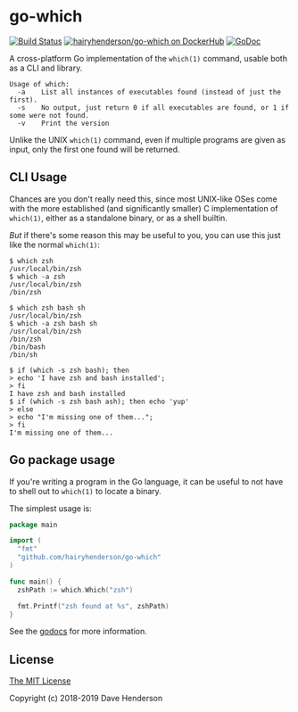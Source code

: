 # go-which

[![Build Status][circleci-image]][circleci-url]
[![hairyhenderson/go-which on DockerHub][dockerhub-image]][dockerhub-url]
[![GoDoc][godoc-image]][godocs]

A cross-platform Go implementation of the `which(1)` command, usable both as a CLI and library.

```console
Usage of which:
  -a    List all instances of executables found (instead of just the first).
  -s    No output, just return 0 if all executables are found, or 1 if some were not found.
  -v    Print the version
```

Unlike the UNIX `which(1)` command, even if multiple programs are given as input, only the first one found will be returned.

## CLI Usage

Chances are you don't really need this, since most UNIX-like OSes come with the more established (and significantly smaller) C implementation of `which(1)`, either as a standalone binary, or as a shell builtin.

_But_ if there's some reason this may be useful to you, you can use this just like the normal `which(1)`:

```console
$ which zsh
/usr/local/bin/zsh
$ which -a zsh
/usr/local/bin/zsh
/bin/zsh
```

```console
$ which zsh bash sh
/usr/local/bin/zsh
$ which -a zsh bash sh
/usr/local/bin/zsh
/bin/zsh
/bin/bash
/bin/sh
```

```console
$ if (which -s zsh bash); then
> echo 'I have zsh and bash installed';
> fi
I have zsh and bash installed
$ if (which -s zsh bash ash); then echo 'yup'
> else
> echo "I'm missing one of them...";
> fi
I'm missing one of them...
```

## Go package usage

If you're writing a program in the Go language, it can be useful to not have to shell out to `which(1)` to locate a binary.

The simplest usage is:

```go
package main

import (
  "fmt"
  "github.com/hairyhenderson/go-which"
)

func main() {
  zshPath := which.Which("zsh")

  fmt.Printf("zsh found at %s", zshPath)
}
```

See the [godocs][] for more information.

## License

[The MIT License](http://opensource.org/licenses/MIT)

Copyright (c) 2018-2019 Dave Henderson

[godocs]: https://pkg.go.dev/github.com/hairyhenderson/go-which

[circleci-image]: https://circleci.com/gh/hairyhenderson/go-which/tree/master.svg?style=shield
[circleci-url]: https://circleci.com/gh/hairyhenderson/go-which/tree/master
[dockerhub-image]: https://img.shields.io/badge/docker-ready-blue.svg
[dockerhub-url]: https://hub.docker.com/r/hairyhenderson/go-which
[godoc-image]: https://godoc.org/github.com/hairyhenderson/go-which?status.svg
